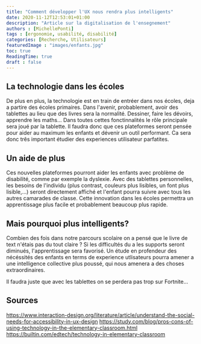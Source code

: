 ```yaml
---
title: "Comment développer l'UX nous rendra plus intelligents"
date: 2020-11-12T12:53:01+01:00
description: "Article sur la digitalisation de l'ensegnement"
authors : [MichellePonti]
tags : [ergonomie, usabilité, disabilité]
categories: [Recherche, Utilisateurs]
featuredImage : "images/enfants.jpg"
toc: true
ReadingTime: true
draft : false
---
```


## La technologie dans les écoles 
De plus en plus, la technologie est en train de entréer dans nos écoles, deja a partire des écoles primaires. 
Dans l'avenir, probablement, avoir des tablettes au lieu que des livres sera la normalité. Dessiner, faire les dévoirs, apprendre les maths... Dans toutes cettes fonctinnalités le rôle principale sera joué par la tablette. Il faudra donc que ces plateformes seront pensée pour aider au maximum les enfants et dévenir un outil performant. Ca sera donc três important étudier des experiences utilisateur parfatites. 

## Un aide de plus 
Ces nouvelles plateformes pourront aider les enfants avec problème de disabilité, comme par exemple la dyslexie. Avec des tablettes personnelles, les besoins de l'individu (plus contrast, couleurs plus lisibles, un font plus lisible,...) seront directement affiché et l'enfant pourra suivre avec tous les autres camarades de classe. Cette innovation dans les écoles permettra un apprentissage plus facile et probablement beaucoup plus rapide.

## Mais pourquoi plus intelligents?
Combien des fois dans notre parcours scolaire on a pensé que le livre de text n'étais pas du tout claire ? Si les difficultés du a les supports seront diminués, l'apprentissage sera favorisé. Un étude en profendeur des nécéssités des enfants en terms de experience utlisateurs pourra amener a une intelligence collective plus poussé, qui nous amenera a des choses extraordinaires. 

Il faudra juste que avec les tablettes on se perdera pas trop sur Fortnite...

## Sources
https://www.interaction-design.org/literature/article/understand-the-social-needs-for-accessibility-in-ux-design
https://study.com/blog/pros-cons-of-using-technology-in-the-elementary-classroom.html
https://builtin.com/edtech/technology-in-elementary-classroom



